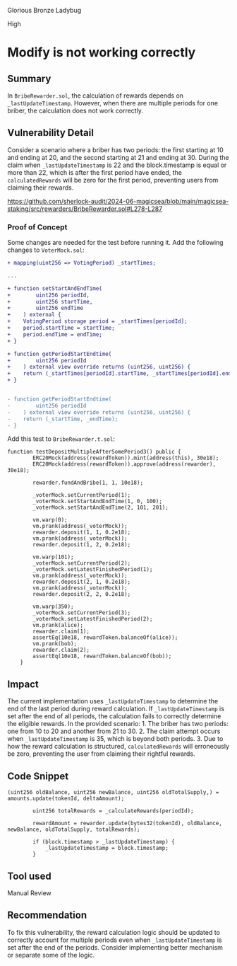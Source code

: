 Glorious Bronze Ladybug

High

# Modify is not working correctly

## Summary

In `BribeRewarder.sol`, the calculation of rewards depends on `_lastUpdateTimestamp`. However, when there are multiple periods for one briber, the calculation does not work correctly.

## Vulnerability Detail

Consider a scenario where a briber has two periods: the first starting at 10 and ending at 20, and the second starting at 21 and ending at 30. During the claim when `_lastUpdateTimestamp` is 22 and the block.timestamp is equal or more than 22, which is after the first period have ended, the `calculatedRewards` will be zero for the first period, preventing users from claiming their rewards.

https://github.com/sherlock-audit/2024-06-magicsea/blob/main/magicsea-staking/src/rewarders/BribeRewarder.sol#L278-L287

### Proof of Concept

Some changes are needed for the test before running it. Add the following changes to `VoterMock.sol`:

```diff
+ mapping(uint256 => VotingPeriod) _startTimes;

...

+ function setStartAndEndTime(
+        uint256 periodId,
+        uint256 startTime,
+        uint256 endTime
+    ) external {
+    VotingPeriod storage period = _startTimes[periodId];
+    period.startTime = startTime;
+    period.endTime = endTime;
+ }

+ function getPeriodStartEndtime(
+        uint256 periodId
+    ) external view override returns (uint256, uint256) {
+    return (_startTimes[periodId].startTime, _startTimes[periodId].endTime);
+ }


- function getPeriodStartEndtime(
-        uint256 periodId
-    ) external view override returns (uint256, uint256) {
-    return (_startTime, _endTime);
- }

```

Add this test to `BribeRewarder.t.sol`: 

```solidity
function testDepositMultipleAfterSomePeriod3() public {
        ERC20Mock(address(rewardToken)).mint(address(this), 30e18);
        ERC20Mock(address(rewardToken)).approve(address(rewarder), 30e18);

        rewarder.fundAndBribe(1, 1, 10e18);

        _voterMock.setCurrentPeriod(1);
        _voterMock.setStartAndEndTime(1, 0, 100);
        _voterMock.setStartAndEndTime(2, 101, 201);

        vm.warp(0);
        vm.prank(address(_voterMock));
        rewarder.deposit(1, 1, 0.2e18);
        vm.prank(address(_voterMock));
        rewarder.deposit(1, 2, 0.2e18);

        vm.warp(101);
        _voterMock.setCurrentPeriod(2);
        _voterMock.setLatestFinishedPeriod(1);
        vm.prank(address(_voterMock));
        rewarder.deposit(2, 1, 0.2e18);
        vm.prank(address(_voterMock));
        rewarder.deposit(2, 2, 0.2e18);

        vm.warp(350);
        _voterMock.setCurrentPeriod(3);
        _voterMock.setLatestFinishedPeriod(2);
        vm.prank(alice);
        rewarder.claim(1);
        assertEq(10e18, rewardToken.balanceOf(alice));
        vm.prank(bob);
        rewarder.claim(2);
        assertEq(10e18, rewardToken.balanceOf(bob));
    }
```


## Impact

The current implementation uses `_lastUpdateTimestamp` to determine the end of the last period during reward calculation. If `_lastUpdateTimestamp` is set after the end of all periods, the calculation fails to correctly determine the eligible rewards. In the provided scenario:
    1. The briber has two periods: one from 10 to 20 and another from 21 to 30.
    2. The claim attempt occurs when `_lastUpdateTimestamp` is 35, which is beyond both periods.
    3. Due to how the reward calculation is structured, `calculatedRewards` will erroneously be zero, preventing the user from claiming their rightful rewards.

## Code Snippet

```solidity
(uint256 oldBalance, uint256 newBalance, uint256 oldTotalSupply,) = amounts.update(tokenId, deltaAmount);

        uint256 totalRewards = _calculateRewards(periodId);

        rewardAmount = rewarder.update(bytes32(tokenId), oldBalance, newBalance, oldTotalSupply, totalRewards);

        if (block.timestamp > _lastUpdateTimestamp) {
            _lastUpdateTimestamp = block.timestamp;
        }
```

## Tool used

Manual Review

## Recommendation

To fix this vulnerability, the reward calculation logic should be updated to correctly account for multiple periods even when `_lastUpdateTimestamp` is set after the end of the periods. Consider implementing better mechanism or separate some of the logic. 
